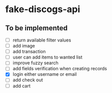 # fake-discogs-api

## To be implemented

- [ ] return available filter values
- [ ] add image
- [ ] add transaction
- [ ] user can add items to wanted list
- [ ] improve fuzzy search
- [ ] add fields verification when creating records
- [x] login either username or email
- [ ] add check out
- [ ] add cart
